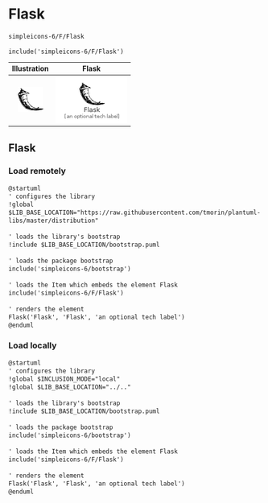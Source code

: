 # Flask


```text
simpleicons-6/F/Flask
```

```text
include('simpleicons-6/F/Flask')
```



| Illustration | Flask |
| :---: | :---: |
| ![illustration for Illustration](../../simpleicons-6/F/Flask.png) | ![illustration for Flask](../../simpleicons-6/F/Flask.Local.png) |




## Flask

### Load remotely
```plantuml
@startuml
' configures the library
!global $LIB_BASE_LOCATION="https://raw.githubusercontent.com/tmorin/plantuml-libs/master/distribution"

' loads the library's bootstrap
!include $LIB_BASE_LOCATION/bootstrap.puml

' loads the package bootstrap
include('simpleicons-6/bootstrap')

' loads the Item which embeds the element Flask
include('simpleicons-6/F/Flask')

' renders the element
Flask('Flask', 'Flask', 'an optional tech label')
@enduml
```

### Load locally
```plantuml
@startuml
' configures the library
!global $INCLUSION_MODE="local"
!global $LIB_BASE_LOCATION="../.."

' loads the library's bootstrap
!include $LIB_BASE_LOCATION/bootstrap.puml

' loads the package bootstrap
include('simpleicons-6/bootstrap')

' loads the Item which embeds the element Flask
include('simpleicons-6/F/Flask')

' renders the element
Flask('Flask', 'Flask', 'an optional tech label')
@enduml
```

